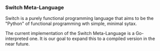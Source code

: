 ### Switch Meta-Language

Switch is a purely functional programming language that aims to be the "Python" of functional programming wth simple, minimal sytax.

The current implementation of the Switch Meta-Language is a Go-interpreted one. It is our goal to expand this to a compiled version in the near future.
